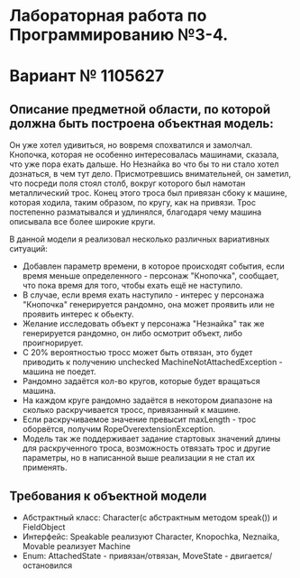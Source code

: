 # **Лабораторная работа по Программированию №3-4.**
# **Вариант № 1105627**


## Описание предметной области, по которой должна быть построена объектная модель:
Он уже хотел удивиться, но вовремя спохватился и замолчал. Кнопочка, которая не особенно интересовалась машинами, сказала, что уже
пора ехать дальше. Но Незнайка во что бы то ни стало хотел дознаться, в чем тут дело. Присмотревшись внимательней, он заметил,
что посреди поля стоял столб, вокруг которого был намотан металлический трос. Конец этого троса был привязан сбоку к машине, которая
ходила, таким образом, по кругу, как на привязи. Трос постепенно разматывался и удлинялся, благодаря чему машина описывала все более широкие круги.

В данной модели я реализовал несколько различных вариативных ситуаций:
- Добавлен параметр времени, в которое происходят события, если время меньше определенного - персонаж "Кнопочка", сообщает, что пока время для того, чтобы ехать ещё не наступило. 
- В случае, если время ехать наступило - интерес у персонажа "Кнопочка" генерируется рандомно, она может проявить или не проявить интерес к обьекту.
- Желание исследовать объект у персонажа "Незнайка" так же генерируется рандомно, он либо осмотрит объект, либо проигнорирует.
- C 20% вероятностью тросс может быть отвязан, это будет приводить к получению unchecked MachineNotAttachedException - машина не поедет.
- Рандомно задаётся кол-во кругов, которые будет вращаться машина.
- На каждом круге рандомно задаётся в некотором диапазоне на сколько раскручивается тросс, привязанный к машине.
- Если раскручиваемое значение превысит maxLength - трос оборвётся, получим RopeOverextensionException.
- Модель так же поддерживает задание стартовых значений длины для раскрученного троса, возможность отвязать трос и другие параметры, но в написанной выше реализации я не стал их применять.

## Требования к объектной модели
- Абстрактный класс: Character(c абстрактным методом speak()) и FieldObject
- Интерфейс: Speakable реализуют Character, Knopochka, Neznaika, Movable реализует Machine
- Enum: AttachedState  - привязан/отвязан, MoveState - двигается/остановился


